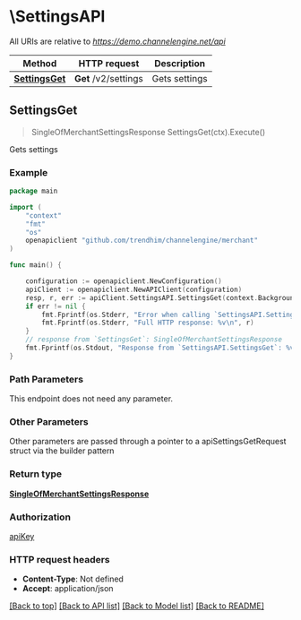 # \SettingsAPI

All URIs are relative to *https://demo.channelengine.net/api*

Method | HTTP request | Description
------------- | ------------- | -------------
[**SettingsGet**](SettingsAPI.md#SettingsGet) | **Get** /v2/settings | Gets settings



## SettingsGet

> SingleOfMerchantSettingsResponse SettingsGet(ctx).Execute()

Gets settings



### Example

```go
package main

import (
	"context"
	"fmt"
	"os"
	openapiclient "github.com/trendhim/channelengine/merchant"
)

func main() {

	configuration := openapiclient.NewConfiguration()
	apiClient := openapiclient.NewAPIClient(configuration)
	resp, r, err := apiClient.SettingsAPI.SettingsGet(context.Background()).Execute()
	if err != nil {
		fmt.Fprintf(os.Stderr, "Error when calling `SettingsAPI.SettingsGet``: %v\n", err)
		fmt.Fprintf(os.Stderr, "Full HTTP response: %v\n", r)
	}
	// response from `SettingsGet`: SingleOfMerchantSettingsResponse
	fmt.Fprintf(os.Stdout, "Response from `SettingsAPI.SettingsGet`: %v\n", resp)
}
```

### Path Parameters

This endpoint does not need any parameter.

### Other Parameters

Other parameters are passed through a pointer to a apiSettingsGetRequest struct via the builder pattern


### Return type

[**SingleOfMerchantSettingsResponse**](SingleOfMerchantSettingsResponse.md)

### Authorization

[apiKey](../README.md#apiKey)

### HTTP request headers

- **Content-Type**: Not defined
- **Accept**: application/json

[[Back to top]](#) [[Back to API list]](../README.md#documentation-for-api-endpoints)
[[Back to Model list]](../README.md#documentation-for-models)
[[Back to README]](../README.md)

